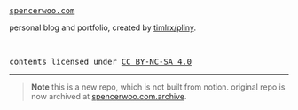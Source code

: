 <samp><a href="https://spencerwoo.com" target="_blank" rel="noopener noreferrer">spencerwoo.com</a></samp>

personal blog and portfolio, created by [timlrx/pliny](https://github.com/timlrx/pliny).

<br>

<samp>contents licensed under <a href='https://creativecommons.org/licenses/by-nc-sa/4.0/'>CC BY-NC-SA 4.0</a></samp>

---

> **Note** this is a new repo, which is not built from notion. original repo is now archived at [spencerwoo.com.archive](https://github.com/spencerwooo/spencerwoo.com.archive).
